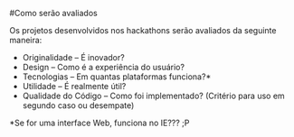 #Como serão avaliados

Os projetos desenvolvidos nos hackathons serão avaliados da seguinte maneira:

- Originalidade – É inovador?
- Design – Como é a experiência do usuário?
- Tecnologias – Em quantas plataformas funciona?*
- Utilidade – É realmente útil?
- Qualidade do Código – Como foi implementado? (Critério para uso em segundo caso ou desempate)

*Se for uma interface Web, funciona no IE??? ;P

